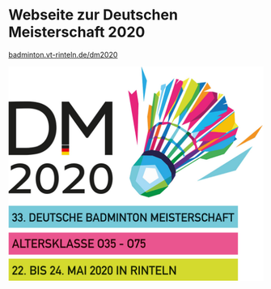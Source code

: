 # Webseite zur Deutschen Meisterschaft 2020

[badminton.vt-rinteln.de/dm2020](https://badminton.vt-rinteln.de/dm2020/)

![DM2020](2019-12-10_dm2020.jpg)

